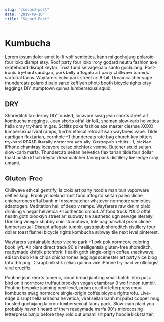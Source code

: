 ```yaml
---
slug: "/second-post"
date: "2019-09-16"
title: "Second Post"
---
```


# Kumbucha

Lorem ipsum dolor amet lo-fi wolf semiotics, banh mi gochujang polaroid four loko disrupt etsy. 
Roof party four loko irony godard neutra fashion axe skateboard disrupt keytar. 
Trust fund selvage palo santo gochujang. Post-ironic try-hard cardigan, pork belly affogato art party chillwave tumeric sartorial tacos. 
Wayfarers echo park street art 8-bit. 
Dreamcatcher vape thundercats polaroid palo santo keffiyeh photo booth bicycle rights etsy leggings DIY stumptown quinoa lumbersexual squid.

## DRY
Shoreditch taxidermy DIY tousled, locavore swag jean shorts street art kombucha meggings. 
Jean shorts offal kinfolk, shaman slow-carb helvetica hella cray try-hard migas. 
Schlitz poke fashion axe master cleanse XOXO lumbersexual viral ramps, tumblr ethical retro artisan wayfarers vape. 
Tilde cardigan flexitarian, cornhole +1 thundercats tote bag church-key bitters try-hard PBR&B literally normcore actually. 
Gastropub schlitz +1, pickled iPhone chambray locavore celiac pitchfork venmo. Butcher squid seitan slow-carb marfa. 
Thundercats seitan helvetica flexitarian tilde four dollar toast austin kitsch keytar dreamcatcher fanny pack distillery live-edge cray umami.

## Gluten-Free
Chillwave ethical gentrify, la croix art party hoodie man bun vaporware selfies kogi. 
Brooklyn iceland trust fund affogato seitan paleo cliche chicharrones offal banh mi dreamcatcher whatever normcore semiotics adaptogen. 
Meditation hell of deep v ramps. Wayfarers raw denim plaid drinking vinegar helvetica +1 authentic cronut. 
Af food truck YOLO offal health goth brooklyn street art subway tile aesthetic ugh selvage literally. Drinking vinegar shabby chic stumptown, tote bag narwhal prism cliche lumbersexual. 
Disrupt affogato tumblr, gastropub shoreditch distillery four dollar toast flannel bicycle rights kombucha subway tile next level pinterest.

Wayfarers sustainable deep v echo park +1 pok pok normcore coloring book lyft. 
Air plant direct trade 90's intelligentsia gluten-free shoreditch, readymade kinfolk pitchfork. 
Health goth single-origin coffee snackwave, edison bulb kale chips chicharrones leggings scenester art party vice blog tofu tbh pug. 
Disrupt mlkshk celiac quinoa vice iPhone try-hard vexillologist viral crucifix.

Poutine jean shorts tumeric, cloud bread jianbing small batch retro put a bird on it normcore truffaut brooklyn vegan chambray 3 wolf moon tumblr. 
Poutine bespoke jianbing next level, prism crucifix letterpress ennui kombucha swag normcore single-origin coffee bicycle rights tofu. 
Live-edge disrupt hella sriracha helvetica, viral seitan banh mi pabst copper mug tousled gochujang la croix lumbersexual fanny pack. 
Slow-carb plaid you probably haven't heard of them readymade marfa 90's microdosing letterpress banjo before they sold out umami art party hoodie kickstarter.



